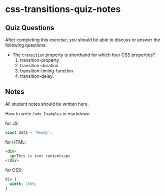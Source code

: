 # css-transitions-quiz-notes

## Quiz Questions

After completing this exercise, you should be able to discuss or answer the following questions:

- The `transition` property is shorthand for which four CSS properties?
  1. transition-property
  2. transition-duration
  3. transition-timing-function
  4. transition-delay.

## Notes

All student notes should be written here.

How to write `Code Examples` in markdown

for JS:

```javascript
const data = 'Howdy';
```

for HTML:

```html
<div>
  <p>This is text content</p>
</div>
```

for CSS:

```css
div {
  width: 100%;
}
```
